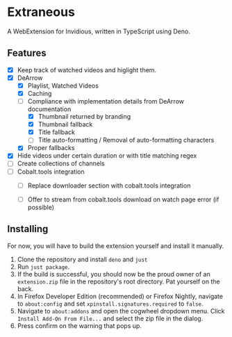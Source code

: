 # Extraneous
A WebExtension for Invidious, written in TypeScript using Deno.

## Features
- [x] Keep track of watched videos and higlight them.
- [x] DeArrow
  - [x] Playlist, Watched Videos
  - [x] Caching
  - [ ] Compliance with implementation details from DeArrow documentation
    - [x] Thumbnail returned by branding
    - [x] Thumbnail fallback
    - [x] Title fallback
    - [ ] Title auto-formatting / Removal of auto-formatting characters
  - [x] Proper fallbacks
- [x] Hide videos under certain duration or with title matching regex
- [ ] Create collections of channels
- [ ] Cobalt.tools integration
  - [ ] Replace downloader section with cobalt.tools integration
  - [ ] Offer to stream from cobalt.tools download on watch page error (if possible)


## Installing
For now, you will have to build the extension yourself and install it manually.

1. Clone the repository and install ``deno`` and ``just``
2. Run ``just package``.
3. If the build is successful, you should now be the proud owner of an ``extension.zip`` file in the repository's root directory. Pat yourself on the back.
4. In Firefox Developer Edition (recommended) or Firefox Nightly, navigate to ``about:config`` and set ``xpinstall.signatures.required`` to ``false``.
5. Navigate to ``about:addons`` and open the cogwheel dropdown menu. Click ``Install Add-On From File...`` and select the zip file in the dialog.
6. Press confirm on the warning that pops up.

